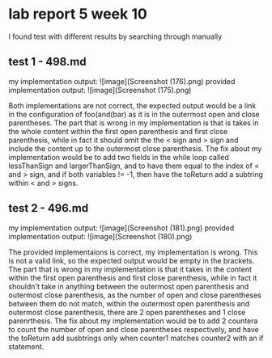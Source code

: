 # lab report 5 week 10
I found test with different results by searching through manually

## test 1 - 498.md
my implementation output:
![image](Screenshot (176).png)
provided implementation output:
![image](Screenshot (175).png)

Both implementations are not correct, 
the expected output would be a link in the configuration of foo(and(bar) as it is in the outermost open and close parentheses. 
The part that is wrong in my implementation is that is takes in the whole content within the first open parenthesis and first close parenthesis,
while in fact it should omit the the < sign and > sign and include the content up to the outermost close parenthesis. 
The fix about my implementation would be to add two fields in the while loop called lessThanSign and largerThanSign, 
and to have them equal to the index of < and > sign, and if both variables != -1, then have the toReturn add a subtring within < and > signs.

## test 2 - 496.md
my implementation output:
![image](Screenshot (181).png)
provided implementation output:
![image](Screenshot (180).png)

The provided implementaions is correct, my implementation is wrong. 
This is not a valid link, so the expected output would be empty in the brackets.
The part that is wrong in my implementation is that it takes in the content within the first open parenthesis and first close parenthesis,
while in fact it shouldn't take in anything between the outermost open parenthesis and outermost close parenthesis,
as the number of open and close parentheses between them do not match, 
within the outermost open parenthesis and outermost close parenthesis, 
there are 2 open parentheses and 1 close parenrthesis. 
The fix about my implementation would be to add 2 countera to count the number of open and close parentheses respectively, 
and have the toReturn add susbtrings only when counter1 matches counter2 with an if statement. 
